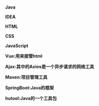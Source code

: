 **Java**

**IDEA**

**HTML**

**CSS**

**JavaScript**

**Vue:用来接管html**

**Ajax:其中的Axios是一个异步请求的网络工具**

**Maven:项目管理工具**

**SpringBoot:Java的框架**

**hutool:Java的一个工具包**